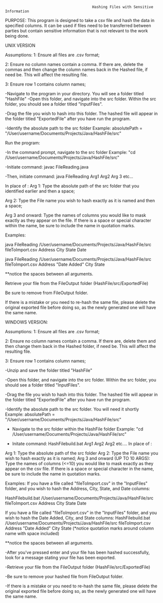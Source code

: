                                             Hashing Files with Sensitive Information

PURPOSE:
This program is designed to take a csv file and hash the data in specified columns. It can be used if files need to be transferred between parties but contain sensitive information that is not relevant to the work being done.


UNIX VERSION

Assumptions:
1: Ensure all files are .csv format;

2: Ensure no column names contain a comma. If there are, delete the commas and then change the column names back in the Hashed file, if need be. This will affect the resulting file. 

3: Ensure row 1 contains column names;


-Navigate to the program in your directory. You will see a folder titled "HashFile"
-Open this folder, and navigate into the src folder. Within the src folder, you should see a folder titled "InputFiles". 

-Drag the file you wish to hash into this folder. The hashed file will appear in the folder titled "ExportedFile" after you have run the program.

-Identify the absolute path to the src folder
Example: absolutePath = "/User/username/Documents/Projects/Java/HashFile/src"





Run the program:

-In the command prompt, navigate to the src folder
Example: "cd /User/username/Documents/Projects/Java/HashFile/src"

-Initiate command: javac FileReading.java

-Then, initiate command: java FileReading Arg1 Arg2 Arg 3 etc...

In place of :
Arg 1: Type the absolute path of the src folder that you identified earlier and then a space;

Arg 2: Type the File name you wish to hash exactly as it is named and then a space;

Arg 3 and onward: Type the names of columns you would like to mask exactly as they appear on the file. If there is a space or special character within the name, be sure to include the name in quotation marks.
 

Examples:

java FileReading /User/username/Documents/Projects/Java/HashFile/src fileToImport.csv Address City State Date

java FileReading /User/username/Documents/Projects/Java/HashFile/src fileToImport.csv Address "Date Added" City State

**notice the spaces between all arguments.



Retrieve your file from the FileOutput folder (HashFile/src/ExportedFile)

Be sure to remove from FileOutput folder.

If there is a mistake or you need to re-hash the same file, please delete the original exported file before doing so, as the newly generated one will have the same name. 


WINDOWS VERSION:

Assumptions:
1: Ensure all files are .csv format;

2: Ensure no column names contain a comma. If there are, delete them and then change them back in the Hashed folder, if need be. This will affect the resulting file. 

3: Ensure row 1 contains column names;


-Unzip and save the folder titled "HashFile"

-Open this folder, and navigate into the src folder. Within the src folder, you should see a folder titled "InputFiles". 

-Drag the file you wish to hash into this folder. The hashed file will appear in the folder titled "ExportedFile" after you have run the program.

-Identify the absolute path to the src folder. You will need it shortly
Example: absolutePath = "/User/username/Documents/Projects/Java/HashFile/src"


- Navigate to the src folder within the HashFile folder
Example: "cd /User/username/Documents/Projects/Java/HashFile/src"


- Initate command:   HashFilebuild.bat Arg1 Arg2 Arg2 etc....
In place of :

Arg 1: Type the absolute path of the src folder
Arg 2: Type the File name you wish to hash exactly as it is named;
Arg 3 and onward (UP TO 10 ARGS): Type the names of columns (<=10) you would like to mask exactly as they appear on the csv file. If there is a space or special character in the name, be sure to include the name in quotation marks.



Examples:
If you have a file called "fileToImport.csv" in the "InputFiles" folder, and you wish to hash the Address, City, State, and Date columns:

HashFilebuild.bat /User/username/Documents/Projects/Java/HashFile/src fileToImport.csv Address City State Date

If you have a file called "fileToImport.csv" in the "InputFiles" folder, and you wish to hash the Date Added, City, and State columns:
HashFilebuild.bat /User/username/Documents/Projects/Java/HashFile/src fileToImport.csv Address "Date Added" City State    (*notice quotation marks around column name with space included)


**notice the spaces between all arguments.

-After you've pressed enter and your file has been hashed successfully, look for a message stating your file has been exported. 

-Retrieve your file from the FileOutput folder (HashFile/src/ExportedFile)

-Be sure to remove your hashed file from FileOutput folder.

-If there is a mistake or you need to re-hash the same file, please delete the original exported file before doing so, as the newly generated one will have the same name. 
